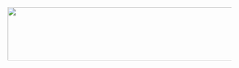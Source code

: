 <a href="https://github.com/devxb/gitanimals">
  <img
    src="https://render.gitanimals.org/lines/JuliaZakharova"
    width="600"
    height="120"
  />
</a>
